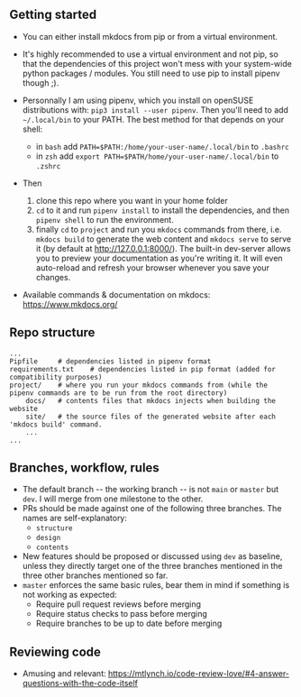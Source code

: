 ## Getting started
* You can either install mkdocs from pip or from a virtual environment.
* It's highly recommended to use a virtual environment and not pip, so that the dependencies of this project won't mess with your system-wide python packages / modules. You still need to use pip to install pipenv though ;).
* Personnally I am using pipenv, which you install on openSUSE distributions with: `pip3 install --user pipenv`. Then you'll need to add `~/.local/bin` to your PATH. The best method for that depends on your shell:
    * in `bash` add `PATH=$PATH:/home/your-user-name/.local/bin` to `.bashrc`
    * in `zsh` add `export PATH=$PATH/home/your-user-name/.local/bin` to `.zshrc`

* Then 
    1. clone this repo where you want in your home folder
    2. `cd` to it and run `pipenv install` to install the dependencies, and then `pipenv shell` to run the environment. 
    3. finally `cd` to `project` and run you `mkdocs` commands from there, i.e. `mkdocs build` to generate the web content and `mkdocs serve` to serve it (by default at http://127.0.0.1:8000/). The built-in dev-server allows you to preview your documentation as you're writing it. It will even auto-reload and refresh your browser whenever you save your changes.
* Available commands & documentation on mkdocs: https://www.mkdocs.org/

## Repo structure
```
...
Pipfile     # dependencies listed in pipenv format
requirements.txt    # dependencies listed in pip format (added for compatibility purposes)
project/    # where you run your mkdocs commands from (while the pipenv commands are to be run from the root directory)
    docs/   # contents files that mkdocs injects when building the website
    site/   # the source files of the generated website after each 'mkdocs build' command.
    ...
...
```

## Branches, workflow, rules
* The default branch -- the working branch -- is not `main` or `master` but `dev`. I will merge from one milestone to the other.
* PRs should be made against one of the following three branches. The names are self-explanatory:
    * `structure`
    * `design`
    * `contents`
*  New features should be proposed or discussed using `dev` as baseline, unless they directly target one of the three branches mentioned in the three other branches mentioned so far.
* `master` enforces the same basic rules, bear them in mind if something is not working as expected:
    * Require pull request reviews before merging
    * Require status checks to pass before merging
    * Require branches to be up to date before merging

## Reviewing code
* Amusing and relevant: https://mtlynch.io/code-review-love/#4-answer-questions-with-the-code-itself
